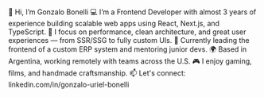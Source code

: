 👋 Hi, I’m Gonzalo Bonelli
💻 I’m a Frontend Developer with almost 3 years of experience building scalable web apps using React, Next.js, and TypeScript.
🚀 I focus on performance, clean architecture, and great user experiences — from SSR/SSG to fully custom UIs.
🧠 Currently leading the frontend of a custom ERP system and mentoring junior devs.
🌍 Based in Argentina, working remotely with teams across the U.S.
🎮 I enjoy gaming, films, and handmade craftsmanship.
📫 Let's connect: linkedin.com/in/gonzalo-uriel-bonelli
